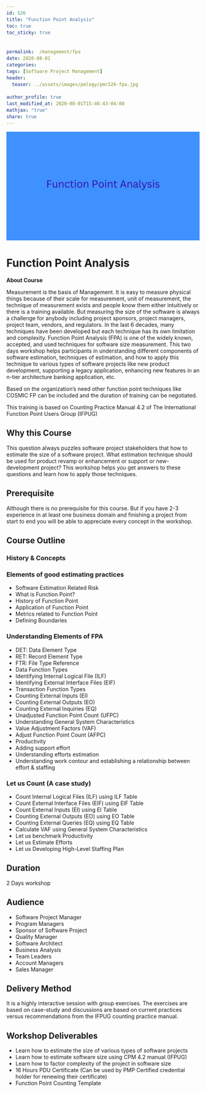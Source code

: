```yaml
---
id: 526    
title: "Function Point Analysis"
toc: true
toc_sticky: true


permalink:  /management/fpa
date: 2020-08-01
categories:
tags: [Software Project Management]
header:
  teaser: ../assets/images/pmlogy/pmc526-fpa.jpg

author_profile: true
last_modified_at: 2020-08-01T15:46:43-04:00
mathjax: "true"
share: true
---
```


![FPA](../assets/images/pmlogy/pmc526-fpa.jpg)

# Function Point Analysis 

**About Course**

Measurement is the basis of Management. It is easy to measure physical things because of their scale for measurement, unit of measurement, the technique of measurement exists and people know them either intuitively or there is a training available. But measuring the size of the software is always a challenge for anybody including project sponsors, project managers, project team, vendors, and regulators. In the last 6 decades, many techniques have been developed but each technique has its own limitation and complexity. Function Point Analysis (FPA) is one of the widely known, accepted, and used techniques for software size measurement. This two days workshop helps participants in understanding different components of software estimation, techniques of estimation, and how to apply this technique to various types of software projects like new product development, supporting a legacy application, enhancing new features in an n-tier architecture banking application, etc.

Based on the organization’s need other function point techniques like COSMIC FP can be included and the duration of training can be negotiated.

This training is based on Counting Practice Manual 4.2 of The International Function Point Users Group (IFPUG)

## Why this Course

This question always puzzles software project stakeholders that how to estimate the size of a software project. What estimation technique should be used for product revamp or enhancement or support or new-development project? This workshop helps you get answers to these questions and learn how to apply those techniques.

## Prerequisite

Although there is no prerequisite for this course. But if you have 2-3 experience in at least one business domain and finishing a project from start to end you will be able to appreciate every concept in the workshop.

## Course Outline

### History & Concepts

### Elements of good estimating practices

*   Software Estimation Related Risk
*   What is Function Point?
*   History of Function Point
*   Application of Function Point
*   Metrics related to Function Point
*   Defining Boundaries

### Understanding Elements of FPA

*   DET: Data Element Type
*   RET: Record Element Type
*   FTR: File Type Reference
*   Data Function Types
*   Identifying Internal Logical File (ILF)
*   Identifying External Interface Files (EIF)
*   Transaction Function Types
*   Counting External Inputs (EI)
*   Counting External Outputs (EO)
*   Counting External Inquiries (EQ)
*   Unadjusted Function Point Count (UFPC)
*   Understanding General System Characteristics
*   Value Adjustment Factors (VAF)
*   Adjust Function Point Count (AFPC)
*   Productivity
*   Adding support effort
*   Understanding efforts estimation
*   Understanding work contour and establishing a relationship between effort & staffing

### Let us Count (A case study)

*   Count Internal Logical Files (ILF) using ILF Table
*   Count External Interface Files (EIF) using EIF Table
*   Count External Inputs (EI) using EI Table
*   Counting External Outputs (EO) using EO Table
*   Counting External Queries (EQ) using EQ Table
*   Calculate VAF using General System Characteristics
*   Let us benchmark Productivity
*   Let us Estimate Efforts
*   Let us Developing High-Level Staffing Plan

## Duration

2 Days workshop

## Audience

*   Software Project Manager
*   Program Managers
*   Sponsor of Software Project
*   Quality Manager
*   Software Architect
*   Business Analysis
*   Team Leaders
*   Account Managers
*   Sales Manager

## Delivery Method

It is a highly interactive session with group exercises. The exercises are based on case-study and discussions are based on current practices versus recommendations from the IFPUG counting practice manual.

## Workshop Deliverables

*   Learn how to estimate the size of various types of software projects
*   Learn how to estimate software size using CPM 4.2 manual (IFPUG)
*   Learn how to factor complexity of the project in software size
*   16 Hours PDU Certificate (Can be used by PMP Certified credential holder for renewing their certificate)
*   Function Point Counting Template


